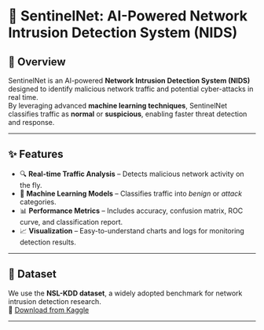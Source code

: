 # 🚨 SentinelNet: AI-Powered Network Intrusion Detection System (NIDS)

## 📌 Overview
SentinelNet is an AI-powered **Network Intrusion Detection System (NIDS)** designed to identify malicious network traffic and potential cyber-attacks in real time.  
By leveraging advanced **machine learning techniques**, SentinelNet classifies traffic as **normal** or **suspicious**, enabling faster threat detection and response.

---

## ✨ Features
- 🔍 **Real-time Traffic Analysis** – Detects malicious network activity on the fly.  
- 🤖 **Machine Learning Models** – Classifies traffic into *benign* or *attack* categories.  
- 📊 **Performance Metrics** – Includes accuracy, confusion matrix, ROC curve, and classification report.  
- 📈 **Visualization** – Easy-to-understand charts and logs for monitoring detection results.  

---

## 📂 Dataset
We use the **NSL-KDD dataset**, a widely adopted benchmark for network intrusion detection research.  
🔗 [Download from Kaggle](https://www.kaggle.com/datasets/hassan06/nslkdd)

---

